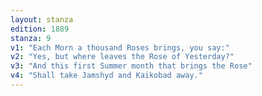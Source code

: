 ```yaml
---
layout: stanza
edition: 1889
stanza: 9
v1: "Each Morn a thousand Roses brings, you say:"
v2: "Yes, but where leaves the Rose of Yesterday?"
v3: "And this first Summer month that brings the Rose"
v4: "Shall take Jamshyd and Kaikobad away."
---
```

